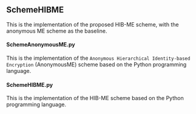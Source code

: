 ## SchemeHIBME

This is the implementation of the proposed HIB-ME scheme, with the anonymous ME scheme as the baseline. 

#### SchemeAnonymousME.py

This is the implementation of the ``Anonymous Hierarchical Identity-based Encryption`` (AnonymousME) scheme based on the Python programming language. 

#### SchemeHIBME.py

This is the implementation of the HIB-ME scheme based on the Python programming language. 
